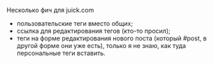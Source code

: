 Несколько фич для juick.com

* пользовательские теги вместо общих;
* ссылка для редактирования тегов (кто-то просил);
* теги на форме редактирования нового поста (который #post, в другой форме они уже есть), только я не знаю, как туда персональные теги вставить.